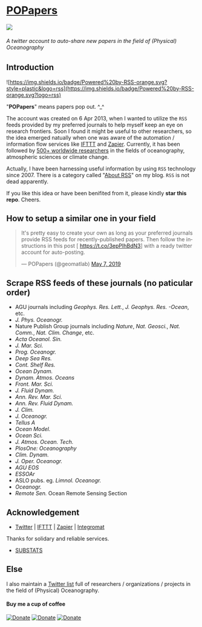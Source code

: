 # [POPapers](https://twitter.com/geomatlab)

![](https://img.shields.io/badge/dynamic/json?label=Twitter%20Followers&query=%24.data.totalSubs&url=https%3A%2F%2Fapi.spencerwoo.com%2Fsubstats%2F%3Fsource%3Dtwitter%26queryKey%3Dgeomatlab&color=1da1f2&logo=twitter&longCache=true&style=flat-square)

###### A twitter account to auto-share new papers in the field of (Physical) Oceanography

## Introduction

![https://img.shields.io/badge/Powered%20by-RSS-orange.svg?style=plastic&logo=rss](https://img.shields.io/badge/Powered%20by-RSS-orange.svg?logo=rss)

"**POPapers**" means papers pop out. ^_^

The account was created on 6 Apr 2013, when I wanted to utilize the `RSS` feeds provided by my preferred journals to help myself keep an eye on research frontiers. Soon I found it might be useful to other researchers, so the idea emerged natually when one was aware of the automation / information flow services like [IFTTT](https://ifttt.com) and [Zapier](https://zapier.com). Currently, it has been followed by [500+ worldwide researchers](https://twitter.com/geomatlab/followers) in the fields of oceanography, atmospheric sciences or climate change.

Actually, I have been harnessing useful information by using `RSS` technology since 2007. There is a category called "[About RSS](https://chouj.github.io/categories/rss%E7%9B%B8%E5%85%B3/)" on my blog. `RSS` is not dead apparently.

If you like this idea or have been benifited from it, please kindly **star this repo**. Cheers.

## How to setup a similar one in your field

<blockquote class="twitter-tweet" data-partner="tweetdeck"><p lang="en" dir="ltr">It&#39;s pretty easy to create your own as long as your preferred journals provide RSS feeds for recently-published papers. Then follow the instructions in this post [ <a href="https://t.co/3epPIhBdN3">https://t.co/3epPIhBdN3</a>] with a ready twitter account for auto-posting.</p>&mdash; POPapers (@geomatlab) <a href="https://twitter.com/geomatlab/status/1125692588302819329?ref_src=twsrc%5Etfw">May 7, 2019</a></blockquote>

## Scrape RSS feeds of these journals (no paticular order)

- AGU journals including _Geophys. Res. Lett._, _J. Geophys. Res. -Ocean_, etc.
- _J. Phys. Oceanogr._
- Nature Publish Group journals including _Nature_, _Nat. Geosci._, _Nat. Comm._, _Nat. Clim. Change_, etc.
- _Acta Oceanol. Sin._
- _J. Mar. Sci._
- _Prog. Oceanogr._
- _Deep Sea Res._
- _Cont. Shelf Res._
- _Ocean Dynam._
- _Dynam. Atmos. Oceans_
- _Front. Mar. Sci._
- _J. Fluid Dynam._
- _Ann. Rev. Mar. Sci._
- _Ann. Rev. Fluid Dynam._
- _J. Clim._
- _J. Oceanogr._
- _Tellus A_
- _Ocean Model._
- _Ocean Sci._
- _J. Atmos. Ocean. Tech._
- _PlosOne: Oceanography_
- _Clim. Dynam._
- _J. Oper. Oceanogr._
- _AGU EOS_
- _ESSOAr_
- ASLO pubs. eg. _Limnol. Oceanogr._
- _Oceanogr._
- _Remote Sen._ Ocean Remote Sensing Section

## Acknowledgement

- [Twitter](https://twitter.com) | [IFTTT](https://ifttt.com) | [Zapier](https://zapier.com) | [Integromat](https://www.integromat.com/)

Thanks for solidary and reliable services.

- [SUBSTATS](https://substats.spencerwoo.com/)

## Else

I also maintain a [Twitter list](https://twitter.com/chouj/lists/oceanography) full of researchers / organizations / projects in the field of (Physical) Oceanography.

#### Buy me a cup of coffee

[![Donate](https://img.shields.io/badge/Donate-PayPal-green.svg)](https://www.paypal.me/Mesoscale)
[![Donate](https://img.shields.io/badge/Donate-WeChat-brightgreen.svg)](https://github.com/chouj/donate-page/blob/master/simple/images/WeChatQR.jpg?raw=true)
[![Donate](https://img.shields.io/badge/Donate-AliPay-blue.svg)](https://github.com/chouj/donate-page/blob/master/simple/images/AlipayQR.jpg?raw=true)
